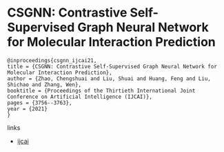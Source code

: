 # CSGNN: Contrastive Self-Supervised Graph Neural Network for Molecular Interaction Prediction

```
@inproceedings{csgnn_ijcai21,
title = {CSGNN: Contrastive Self-Supervised Graph Neural Network for Molecular Interaction Prediction},
author = {Zhao, Chengshuai and Liu, Shuai and Huang, Feng and Liu, Shichao and Zhang, Wen},
booktitle = {Proceedings of the Thirtieth International Joint Conference on Artificial Intelligence (IJCAI)},
pages = {3756--3763},
year = {2021}
}
```

links
- [ijcai](https://www.ijcai.org/Proceedings/2021/517)
